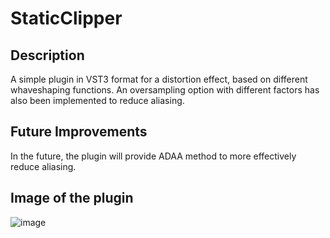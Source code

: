 # StaticClipper

## Description 
A simple plugin in VST3 format for a distortion effect, based on different whaveshaping functions. 
An oversampling option with different factors has also been implemented to reduce aliasing. 

## Future Improvements  
In the future, the plugin will provide ADAA method to more effectively reduce aliasing.


## Image of the plugin
![image](https://user-images.githubusercontent.com/72158380/229355801-d57b6a67-2798-4363-b4b6-6eb65bfe22ea.png)
